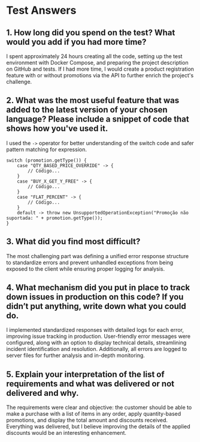 # Test Answers

## 1. How long did you spend on the test? What would you add if you had more time?

I spent approximately 24 hours creating all the code, setting up the test environment with Docker Compose, and preparing the project description on GitHub and tests. If I had more time, I would create a product registration feature with or without promotions via the API to further enrich the project's challenge.

## 2. What was the most useful feature that was added to the latest version of your chosen language? Please include a snippet of code that shows how you've used it.

I used the `->` operator for better understanding of the switch code and safer pattern matching for expression.

```
switch (promotion.getType()) {
    case "QTY_BASED_PRICE_OVERRIDE" -> {
        // Código...
    }
    case "BUY_X_GET_Y_FREE" -> {
        // Código...
    }
    case "FLAT_PERCENT" -> {
        // Código...
    }
    default -> throw new UnsupportedOperationException("Promoção não suportada: " + promotion.getType());
}
```

## 3. What did you find most difficult?

The most challenging part was defining a unified error response structure to standardize errors and prevent unhandled exceptions from being exposed to the client while ensuring proper logging for analysis.

## 4. What mechanism did you put in place to track down issues in production on this code? If you didn’t put anything, write down what you could do.

I implemented standardized responses with detailed logs for each error, improving issue tracking in production. User-friendly error messages were configured, along with an option to display technical details, streamlining incident identification and resolution. Additionally, all errors are logged to server files for further analysis and in-depth monitoring.

## 5. Explain your interpretation of the list of requirements and what was delivered or not delivered and why.

The requirements were clear and objective: the customer should be able to make a purchase with a list of items in any order, apply quantity-based promotions, and display the total amount and discounts received. Everything was delivered, but I believe improving the details of the applied discounts would be an interesting enhancement.